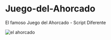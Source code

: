 # Juego-del-Ahorcado
El famoso Juego del Ahorcado - Script Diferente

![el ahorcado](https://user-images.githubusercontent.com/104275645/214551656-bbcc11b6-d408-4a84-b5a0-612bdda56db3.jpg)

